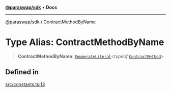 [**@paraswap/sdk**](../README.md) • **Docs**

***

[@paraswap/sdk](../globals.md) / ContractMethodByName

# Type Alias: ContractMethodByName

> **ContractMethodByName**: [`EnumerateLiteral`](../-internal-/type-aliases/EnumerateLiteral.md)\<*typeof* [`ContractMethod`](../variables/ContractMethod.md)\>

## Defined in

[src/constants.ts:13](https://github.com/paraswap/paraswap-sdk/blob/master/src/constants.ts#L13)
